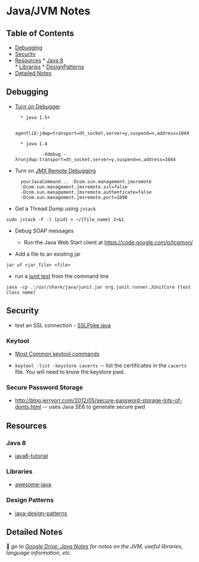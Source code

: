 Java/JVM Notes
==============

Table of Contents
-----------------

* [Debugging](#debugging)
* [Security](#security)
* [Resources](#resources)
      * [Java 8](#java-8)    
      * [Libraries](#libraries)
      * [DesignPatterns](#design-patterns)
* [Detailed Notes](#detailed-notes)


## Debugging

+ [Turn on Debugger](http://stackoverflow.com/questions/138511/what-are-java-command-line-options-to-set-to-allow-jvm-to-be-remotely-debugged)

        * java 1.5+
                
                -agentlib:jdwp=transport=dt_socket,server=y,suspend=n,address=1044
        
        * java 1.4
                
                -Xdebug -Xrunjdwp:transport=dt_socket,server=y,suspend=n,address=1044

+ Turn on [JMX Remote Debugging][1]


        yourJavaCommand... -Dcom.sun.management.jmxremote   
        -Dcom.sun.management.jmxremote.ssl=false   
        -Dcom.sun.management.jmxremote.authenticate=false   
        -Dcom.sun.management.jmxremote.port=1098  

+ Get a Thread Dump using `jstack`
```
sudo jstack -F -l {pid} > ~/{file_name} 2>&1
```

+ Debug SOAP messages  
    * Run the Java Web Start client at https://code.google.com/p/tcpmon/

+ Add a file to an existing jar
```
jar uf <jar_file> <file>
```

+ run a [junit test](https://github.com/junit-team/junit/wiki/Getting-started) from the command line
```
java -cp .:/usr/share/java/junit.jar org.junit.runner.JUnitCore [test class name]
```

## Security

+ test an SSL connection - [SSLPoke.java](https://gist.github.com/4ndrej/4547029)

### Keytool

- [Most Common keytool commands](https://www.sslshopper.com/article-most-common-java-keytool-keystore-commands.html)

* `keytool -list -keystore cacerts` -- list the certificates in the `cacerts` file. You will need to know the keystore pwd.
 
### Secure Password Storage

* http://blog.jerryorr.com/2012/05/secure-password-storage-lots-of-donts.html -- uses Java SE6 to generate secure pwd

## Resources

### Java 8

- [java8-tutorial](https://github.com/winterbe/java8-tutorial)

### Libraries

- [awesome-java](https://github.com/akullpp/awesome-java)

### Design Patterns

- [java-design-patterns](https://github.com/iluwatar/java-design-patterns)

## Detailed Notes
:100: _go to [Google Drive: Java Notes](https://docs.google.com/document/d/1P68nAfkay0KGi7elw56HflUxoxhCy96uTXtI0ToiImY/edit?usp=sharing) for notes on the JVM, useful libraries, language information, etc._

[1]: http://java.dzone.com/articles/visualvm-monitoring-remote-jvm

